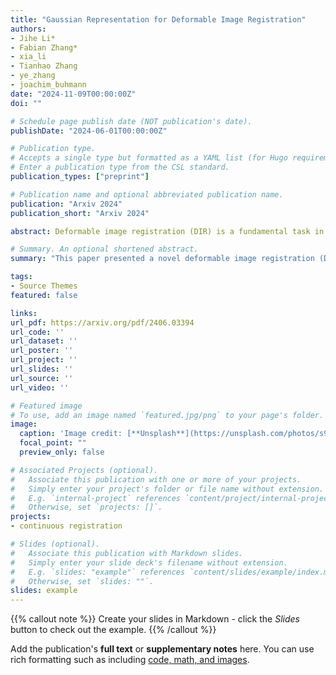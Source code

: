 ```yaml
---
title: "Gaussian Representation for Deformable Image Registration"
authors:
- Jihe Li*
- Fabian Zhang*
- xia_li
- Tianhao Zhang
- ye_zhang
- joachim_buhmann
date: "2024-11-09T00:00:00Z"
doi: ""

# Schedule page publish date (NOT publication's date).
publishDate: "2024-06-01T00:00:00Z"

# Publication type.
# Accepts a single type but formatted as a YAML list (for Hugo requirements).
# Enter a publication type from the CSL standard.
publication_types: ["preprint"]

# Publication name and optional abbreviated publication name.
publication: "Arxiv 2024"
publication_short: "Arxiv 2024"

abstract: Deformable image registration (DIR) is a fundamental task in radiotherapy, with existing methods often struggling to balance computational efficiency, registration accuracy, and speed effectively. We introduce a novel DIR approach employing parametric 3D Gaussian control points achieving a better tradeoff. It provides an explicit and flexible representation for spatial deformation fields between 3D volumetric medical images, producing a displacement vector field (DVF) across all volumetric positions. The movement of individual voxels is derived using linear blend skinning (LBS) through localized interpolation of transformations associated with neighboring Gaussians. This interpolation strategy not only simplifies the determination of voxel motions but also acts as an effective regularization technique. Our approach incorporates a unified optimization process through backpropagation, enabling iterative learning of both the parameters of the 3D Gaussians and their transformations. Additionally, the density of Gaussians is adjusted adaptively during the learning phase to accommodate varying degrees of motion complexity. We validated our approach on the 4D-CT lung DIR-Lab and cardiac ACDC datasets, achieving an average target registration error (TRE) of 1.06 mm within a muchimproved processing time of 2.43 seconds for the DIR-Lab dataset over existing methods, demonstrating significant advancements in both accuracy and efficiency. 

# Summary. An optional shortened abstract.
summary: "This paper presented a novel deformable image registration (DIR) technique using parametric 3D Gaussian control points to model continuous spatial deformation fields effectively. By integrating transformation vectors with linear blend skinning (LBS) for voxel motion interpolation, our approach simplifies computational demands while ensuring high accuracy and efficiency. The adaptive density of Gaussian points further allows for precise handling of varying motion complexities."

tags:
- Source Themes
featured: false

links:
url_pdf: https://arxiv.org/pdf/2406.03394
url_code: ''
url_dataset: ''
url_poster: ''
url_project: ''
url_slides: ''
url_source: ''
url_video: ''

# Featured image
# To use, add an image named `featured.jpg/png` to your page's folder. 
image:
  caption: 'Image credit: [**Unsplash**](https://unsplash.com/photos/s9CC2SKySJM)'
  focal_point: ""
  preview_only: false

# Associated Projects (optional).
#   Associate this publication with one or more of your projects.
#   Simply enter your project's folder or file name without extension.
#   E.g. `internal-project` references `content/project/internal-project/index.md`.
#   Otherwise, set `projects: []`.
projects:
- continuous registration

# Slides (optional).
#   Associate this publication with Markdown slides.
#   Simply enter your slide deck's filename without extension.
#   E.g. `slides: "example"` references `content/slides/example/index.md`.
#   Otherwise, set `slides: ""`.
slides: example
---
```


{{% callout note %}}
Create your slides in Markdown - click the *Slides* button to check out the example.
{{% /callout %}}

Add the publication's **full text** or **supplementary notes** here. You can use rich formatting such as including [code, math, and images](https://docs.hugoblox.com/content/writing-markdown-latex/).
